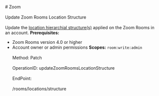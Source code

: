 <br>#     Zoom</br>
<br>Update Zoom Rooms Location Structure</br>
<br>Update the [location hierarchial structure(s)](https://support.zoom.us/hc/en-us/articles/115000342983-Zoom-Rooms-Location-Hierarchy) applied on the Zoom Rooms in an account.
**Prerequisites:**
* Zoom Rooms version 4.0 or higher
* Account owner or admin permissions
**Scopes:** `room:write:admin` </br>
<br>Method: Patch</br>
<br>OperationID: updateZoomRoomsLocationStructure</br>
<br>EndPoint:</br>
<br>/rooms/locations/structure</br>
